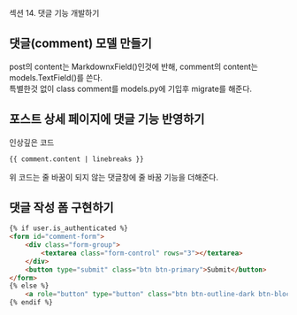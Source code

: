 섹션 14. 댓글 기능 개발하기
## 댓글(comment) 모델 만들기
post의 content는 MarkdownxField()인것에 반해, comment의 content는 models.TextField()를 쓴다.  
특별한것 없이 class comment를 models.py에 기입후 migrate를 해준다.  

## 포스트 상세 페이지에 댓글 기능 반영하기
인상깊은 코드
```HTML
{{ comment.content | linebreaks }}
```
위 코드는 줄 바꿈이 되지 않는 댓글창에 줄 바꿈 기능을 더해준다.

## 댓글 작성 폼 구현하기
```HTML
{% if user.is_authenticated %}
<form id="comment-form">
    <div class="form-group">
        <textarea class="form-control" rows="3"></textarea>
    </div>
    <button type="submit" class="btn btn-primary">Submit</button>
</form>
{% else %}
    <a role="button" type="button" class="btn btn-outline-dark btn-block btn-sm" href="#" data-toggle="modal" data-target="#loginModal">Log in and leave a comment</a>
{% endif %}
```
